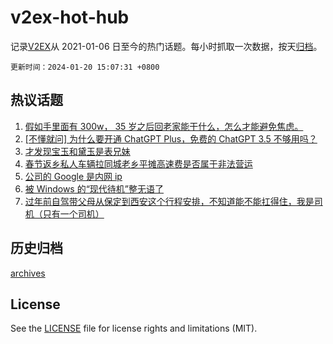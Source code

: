 # v2ex-hot-hub

 记录[V2EX](https://www.v2ex.com/)从 2021-01-06 日至今的热门话题。每小时抓取一次数据，按天[归档](archives)。

`更新时间：2024-01-20 15:07:31 +0800`

## 热议话题

1. [假如手里面有 300w， 35 岁之后回老家能干什么，怎么才能避免焦虑。](https://www.v2ex.com/t/1010068)
1. [[不懂就问] 为什么要开通 ChatGPT Plus，免费的 ChatGPT 3.5 不够用吗？](https://www.v2ex.com/t/1010119)
1. [才发现宝玉和黛玉是表兄妹](https://www.v2ex.com/t/1010184)
1. [春节返乡私人车辆拉同城老乡平摊高速费是否属于非法营运](https://www.v2ex.com/t/1010039)
1. [公司的 Google 是内网 ip](https://www.v2ex.com/t/1010115)
1. [被 Windows 的“现代待机”整无语了](https://www.v2ex.com/t/1010114)
1. [过年前自驾带父母从保定到西安这个行程安排，不知道能不能扛得住，我是司机（只有一个司机）](https://www.v2ex.com/t/1010074)

## 历史归档

[archives](archives)

## License

See the [LICENSE](LICENSE) file for license rights and limitations (MIT).
